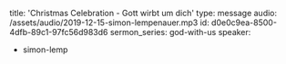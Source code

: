 title: 'Christmas Celebration - Gott wirbt um dich'
type: message
audio: /assets/audio/2019-12-15-simon-lempenauer.mp3
id: d0e0c9ea-8500-4dfb-89c1-97fc56d983d6
sermon_series: god-with-us
speaker:
  - simon-lemp

